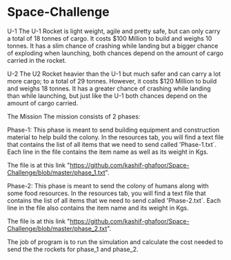 # Space-Challenge
U-1
The U-1 Rocket is light weight, agile and pretty safe, but can only carry a total of 18 tonnes of cargo. It costs $100 Million to build and weighs 10 tonnes.
It has a slim chance of crashing while landing but a bigger chance of exploding when launching, both chances depend on the amount of cargo carried in the rocket.

U-2
The U2 Rocket heavier than the U-1 but much safer and can carry a lot more cargo; to a total of 29 tonnes. However, it costs $120 Million to build and weighs 18 tonnes.
It has a greater chance of crashing while landing than while launching, but just like the U-1 both chances depend on the amount of cargo carried.

The Mission
The mission consists of 2 phases:

Phase-1:
This phase is meant to send building equipment and construction material to help build the colony. In the resources tab, you will find a text file that contains the list of all items that we need to send called 'Phase-1.txt`. Each line in the file contains the item name as well as its weight in Kgs.

The file is at this link "https://github.com/kashif-ghafoor/Space-Challenge/blob/master/phase_1.txt".

Phase-2:
This phase is meant to send the colony of humans along with some food resources. In the resources tab,
you will find a text file that contains the list of all items that we need to send called 'Phase-2.txt`.
Each line in the file also contains the item name and its weight in Kgs.

The file is at this link "https://github.com/kashif-ghafoor/Space-Challenge/blob/master/phase_2.txt".

The job of program is to run the simulation and calculate the cost needed to send the the rockets for phase_1 and phase_2.

